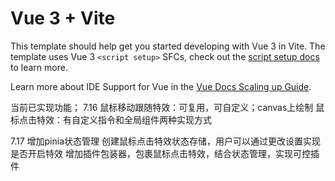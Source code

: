 # Vue 3 + Vite

This template should help get you started developing with Vue 3 in Vite. The template uses Vue 3 `<script setup>` SFCs, check out the [script setup docs](https://v3.vuejs.org/api/sfc-script-setup.html#sfc-script-setup) to learn more.

Learn more about IDE Support for Vue in the [Vue Docs Scaling up Guide](https://vuejs.org/guide/scaling-up/tooling.html#ide-support).




当前已实现功能；
7.16
鼠标移动跟随特效：可复用，可自定义；canvas上绘制
鼠标点击特效：有自定义指令和全局组件两种实现方式

7.17
增加pinia状态管理
创建鼠标点击特效状态存储，用户可以通过更改设置实现是否开启特效
    增加插件包装器，包裹鼠标点击特效，结合状态管理，实现可控插件
